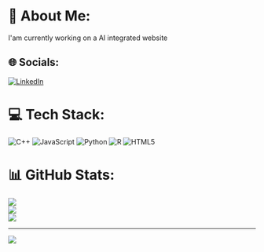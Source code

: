 # 💫 About Me:
I'am currently working on a AI integrated website


## 🌐 Socials:
[![LinkedIn](https://img.shields.io/badge/LinkedIn-%230077B5.svg?logo=linkedin&logoColor=white)](https://linkedin.com/in/ayushsinhacs) 

# 💻 Tech Stack:
![C++](https://img.shields.io/badge/c++-%2300599C.svg?style=for-the-badge&logo=c%2B%2B&logoColor=white) ![JavaScript](https://img.shields.io/badge/javascript-%23323330.svg?style=for-the-badge&logo=javascript&logoColor=%23F7DF1E) ![Python](https://img.shields.io/badge/python-3670A0?style=for-the-badge&logo=python&logoColor=ffdd54) ![R](https://img.shields.io/badge/r-%23276DC3.svg?style=for-the-badge&logo=r&logoColor=white) ![HTML5](https://img.shields.io/badge/html5-%23E34F26.svg?style=for-the-badge&logo=html5&logoColor=white)
# 📊 GitHub Stats:
![](https://github-readme-stats.vercel.app/api?username=AyushSinhaCS&theme=radical&hide_border=false&include_all_commits=false&count_private=false)<br/>
![](https://github-readme-streak-stats.herokuapp.com/?user=AyushSinhaCS&theme=radical&hide_border=false)<br/>
![](https://github-readme-stats.vercel.app/api/top-langs/?username=AyushSinhaCS&theme=radical&hide_border=false&include_all_commits=false&count_private=false&layout=compact)

---
[![](https://visitcount.itsvg.in/api?id=AyushSinhaCS&icon=0&color=0)](https://visitcount.itsvg.in)

<!-- Proudly created with GPRM ( https://gprm.itsvg.in ) -->

